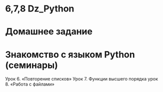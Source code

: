 # 6,7,8 Dz_Python
# Домашнее задание 
# Знакомство с языком Python (семинары)
Урок 6. «Повторение списков»
Урок 7. Функции высшего порядка
урок 8. «Работа с файлами»
